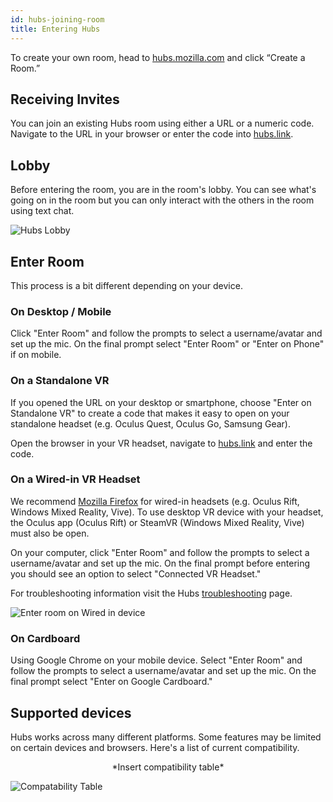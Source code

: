 ```yaml
---
id: hubs-joining-room
title: Entering Hubs
---
```


To create your own room, head to [hubs.mozilla.com](hubs.mozilla.com) and click “Create a Room.” 

## Receiving Invites
You can join an existing Hubs room using either a URL or a numeric code. Navigate to the URL in your browser or enter the code into [hubs.link](hubs.link).

## Lobby
Before entering the room, you are in the room's lobby. You can see what's going on in the room but you can only interact with the others in the room using text chat. 

![Hubs Lobby](../img/placeholder.jpeg)

## Enter Room
This process is a bit different depending on your device.

### On Desktop / Mobile 

Click "Enter Room" and follow the prompts to select a username/avatar and set up the mic. On the final prompt select "Enter Room" or "Enter on Phone" if on mobile. 

### On a Standalone VR

If you opened the URL on your desktop or smartphone, choose "Enter on Standalone VR" to create a code that makes it easy to open on your standalone headset (e.g. Oculus Quest, Oculus Go, Samsung Gear).

Open the browser in your VR headset, navigate to [hubs.link](hubs.link) and enter the code. 

### On a Wired-in VR Headset

We recommend [Mozilla Firefox](https://www.mozilla.org/en-US/firefox/new/) for wired-in headsets (e.g. Oculus Rift, Windows Mixed Reality, Vive). To use desktop VR device with your headset, the Oculus app (Oculus Rift) or SteamVR (Windows Mixed Reality, Vive) must also be open.

On your computer, click "Enter Room" and follow the prompts to select a username/avatar and set up the mic. On the final prompt before entering you should see an option to select "Connected VR Headset."

For troubleshooting information visit the Hubs [troubleshooting](./hubs-faq) page.

![Enter room on Wired in device](../img/placeholder.jpeg)


### On Cardboard

Using Google Chrome on your mobile device. Select "Enter Room" and follow the prompts to select a username/avatar and set up the mic. On the final prompt select "Enter on Google Cardboard." 

## Supported devices

Hubs works across many different platforms. Some features may be limited on certain devices and browsers. Here's a list of current compatibility.

<center> *Insert compatibility table* </center>

![Compatability Table](../img/placeholder.jpeg)



